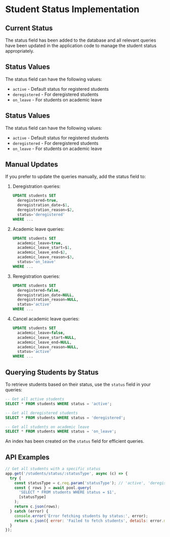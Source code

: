 # Student Status Implementation

## Current Status
The status field has been added to the database and all relevant queries have been updated in the application code to manage the student status appropriately.

## Status Values

The status field can have the following values:
- `active` - Default status for registered students
- `deregistered` - For deregistered students
- `on_leave` - For students on academic leave

## Status Values

The status field can have the following values:
- `active` - Default status for registered students
- `deregistered` - For deregistered students
- `on_leave` - For students on academic leave

## Manual Updates

If you prefer to update the queries manually, add the status field to:

1. Deregistration queries:
   ```sql
   UPDATE students SET 
     deregistered=true, 
     deregistration_date=$1, 
     deregistration_reason=$2,
     status='deregistered' 
   WHERE ...
   ```

2. Academic leave queries:
   ```sql
   UPDATE students SET 
     academic_leave=true, 
     academic_leave_start=$1, 
     academic_leave_end=$2,
     academic_leave_reason=$3,
     status='on_leave' 
   WHERE ...
   ```

3. Reregistration queries:
   ```sql
   UPDATE students SET 
     deregistered=false, 
     deregistration_date=NULL, 
     deregistration_reason=NULL,
     status='active' 
   WHERE ...
   ```

4. Cancel academic leave queries:
   ```sql
   UPDATE students SET 
     academic_leave=false, 
     academic_leave_start=NULL, 
     academic_leave_end=NULL,
     academic_leave_reason=NULL,
     status='active' 
   WHERE ...
   ```

## Querying Students by Status

To retrieve students based on their status, use the `status` field in your queries:

```sql
-- Get all active students
SELECT * FROM students WHERE status = 'active';

-- Get all deregistered students  
SELECT * FROM students WHERE status = 'deregistered';

-- Get all students on academic leave
SELECT * FROM students WHERE status = 'on_leave';
```

An index has been created on the `status` field for efficient queries.

## API Examples

```javascript
// Get all students with a specific status
app.get('/students/status/:statusType', async (c) => {
  try {
    const statusType = c.req.param('statusType'); // 'active', 'deregistered', or 'on_leave'
    const { rows } = await pool.query(
      'SELECT * FROM students WHERE status = $1',
      [statusType]
    );
    return c.json(rows);
  } catch (error) {
    console.error('Error fetching students by status:', error);
    return c.json({ error: 'Failed to fetch students', details: error.message }, 500);
  }
});
```